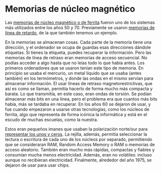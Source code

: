 # Memorias de núcleo magnético

Las
[memorias de núcleo magnético o de ferrita](https://en.wikipedia.org/wiki/Magnetic-core_memory) fueron
uno de los sistemas más utilizados entre los años 50 y 70. Previamente
se
usaron
[memorias de línea de retardo](https://en.wikipedia.org/wiki/Delay_line_memory),
de la que también tenemos un ejemplo. 

En la memorias se almacenan cosas. Cada parte de la memoria tiene una
dirección, y el ordenador se ocupa de guardas esas direcciones dándole
etiquetas. Si tienes la etiqueta, puedes recuperar la
información. Pero las memorias de línea de retraso eran memorias de
acceso secuencial. No podías acceder a algo hasta que no leías todo lo
que había antes. Los primeros ordenadores que se usaron tenían este
tipo de memoria. En principio se usaba el mercurio, un metal líquido
que se usaba (antes también) en los termómetros, y donde las ondas en
el mismo servían para almacenar información. El usar líneas de retraso
magnetorestrictivas, que así es como se llaman, permitía hacerlo de
forma mucho más compacta y barata. Lo que transmitía, en este caso,
eran ondas de torsión. Se podían almacenar más bits en una línea, pero
el problema era que cuantos más bits había, más se tardaba en
recuperar. En los años 60 se dejaron de usar, y fue cuando empezaron a
usarse otras tecnologías, como los núcleos de ferrita, algo que
representa de forma icónica la informática y está en el escudo de
muchas escuelas, como la nuestra. 

Estos eran pequeños imanes que usaban la polarización norte/sur para
[representar los unos y ceros](https://en.wikipedia.org/wiki/Magnetic-core_memory#How_core_memory_works). La
rejilla, además, permitía seleccionar la lectura o escritura de cada
uno de los núcleos por separado, permitiendo que se consideraran RAM,
Random Access Memory o RAM o memorias de acceso aleatorio. También
eran mucho más rápidas, compactas y fiables y consumían mucha menos
electricidad. Además, eran no volátiles: incluso aunque no recibieran
electricidad. Finalmente, alrededor del año 1975, se dejaron de usar
para usar chips.
